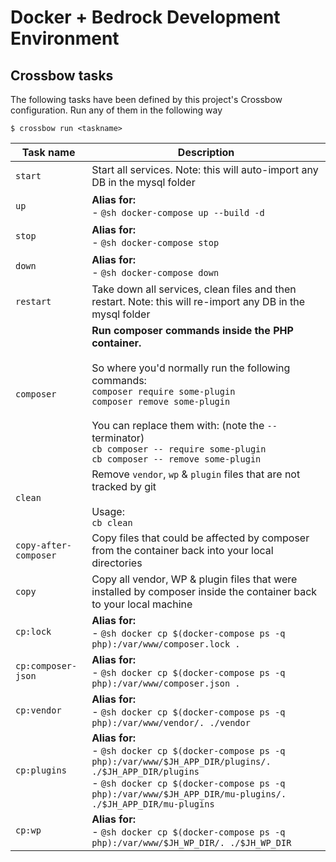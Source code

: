 # Docker + Bedrock Development Environment

<!--crossbow-docs-start-->
## Crossbow tasks

The following tasks have been defined by this project's Crossbow configuration.
Run any of them in the following way
 
```shell
$ crossbow run <taskname>
```
|Task name|Description|
|---|---|
|<pre>`start`</pre>|Start all services. Note: this will auto-import any DB in the mysql folder|
|<pre>`up`</pre>|**Alias for:**<br>- `@sh docker-compose up --build -d`|
|<pre>`stop`</pre>|**Alias for:**<br>- `@sh docker-compose stop`|
|<pre>`down`</pre>|**Alias for:**<br>- `@sh docker-compose down`|
|<pre>`restart`</pre>|Take down all services, clean files and then restart. Note: this will re-import any DB in the mysql folder|
|<pre>`composer`</pre>|<strong>Run composer commands inside the PHP container.</strong> <br><br> So where you'd normally run the following commands:<br> `composer require some-plugin` <br> `composer remove some-plugin` <br><br> You can replace them with: (note the `--` terminator) <br> `cb composer -- require some-plugin`<br> `cb composer -- remove some-plugin`|
|<pre>`clean`</pre>|Remove `vendor`, `wp` & `plugin` files that are not tracked by git<br><br> Usage:<br>  `cb clean`|
|<pre>`copy-after-composer`</pre>|Copy files that could be affected by composer from the container back into your local directories|
|<pre>`copy`</pre>|Copy all vendor, WP & plugin files that were installed by composer inside the container back to your local machine|
|<pre>`cp:lock`</pre>|**Alias for:**<br>- `@sh docker cp $(docker-compose ps -q php):/var/www/composer.lock .`|
|<pre>`cp:composer-json`</pre>|**Alias for:**<br>- `@sh docker cp $(docker-compose ps -q php):/var/www/composer.json .`|
|<pre>`cp:vendor`</pre>|**Alias for:**<br>- `@sh docker cp $(docker-compose ps -q php):/var/www/vendor/. ./vendor`|
|<pre>`cp:plugins`</pre>|**Alias for:**<br>- `@sh docker cp $(docker-compose ps -q php):/var/www/$JH_APP_DIR/plugins/. ./$JH_APP_DIR/plugins`<br>- `@sh docker cp $(docker-compose ps -q php):/var/www/$JH_APP_DIR/mu-plugins/. ./$JH_APP_DIR/mu-plugins`|
|<pre>`cp:wp`</pre>|**Alias for:**<br>- `@sh docker cp $(docker-compose ps -q php):/var/www/$JH_WP_DIR/. ./$JH_WP_DIR`|
<!--crossbow-docs-end-->